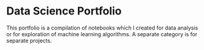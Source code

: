 # Data Science Portfolio
This portfolio is a compilation of notebooks which I created for data analysis or for exploration of machine learning algorithms. A separate category is for separate projects.

